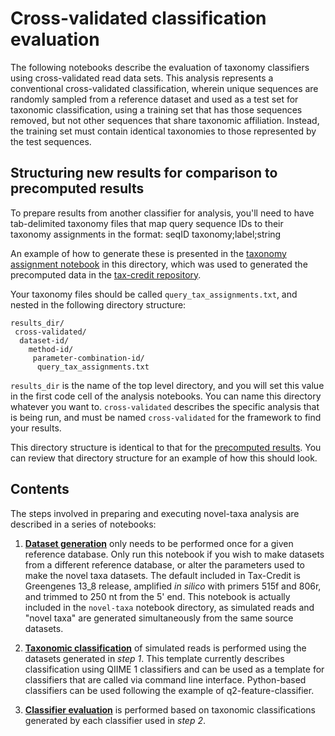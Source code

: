 # Cross-validated classification evaluation

The following notebooks describe the evaluation of taxonomy classifiers using cross-validated read data sets. This analysis represents a conventional cross-validated classification, wherein unique sequences are randomly sampled from a reference dataset and used as a test set for taxonomic classification, using a training set that has those sequences removed, but not other sequences that share taxonomic affiliation. Instead, the training set must contain identical taxonomies to those represented by the test sequences.


## Structuring new results for comparison to precomputed results
To prepare results from another classifier for analysis, you'll need to have tab-delimited taxonomy files that map query sequence IDs to their taxonomy assignments in the format:
seqID	taxonomy;label;string

An example of how to generate these is presented in the [taxonomy assignment notebook](./taxonomy-assignment.ipynb) in this directory, which was used to generated the precomputed data in the [tax-credit repository](https://github.com/caporaso-lab/tax-credit/).

Your taxonomy files should be called ``query_tax_assignments.txt``, and nested in the following directory structure:

```
results_dir/
 cross-validated/
  dataset-id/ 
    method-id/
     parameter-combination-id/
      query_tax_assignments.txt
```

``results_dir`` is the name of the top level directory, and you will set this value in the first code cell of the analysis notebooks. You can name this directory whatever you want to. ``cross-validated`` describes the specific analysis that is being run, and must be named ``cross-validated`` for the framework to find your results.

This directory structure is identical to that for the [precomputed results](https://github.com/caporaso-lab/tax-credit/tree/master/data/precomputed-results). You can review that directory structure for an example of how this should look.

## Contents

The steps involved in preparing and executing novel-taxa analysis are described in a series of notebooks:

1) **[Dataset generation](../novel-taxa/dataset-generation.ipynb)** only needs to be performed once for a given reference database. Only run this notebook if you wish to make datasets from a different reference database, or alter the parameters used to make the novel taxa datasets. The default included in Tax-Credit is Greengenes 13\_8 release, amplified *in silico* with primers 515f and 806r, and trimmed to 250 nt from the 5' end. This notebook is actually included in the ``novel-taxa`` notebook directory, as simulated reads and "novel taxa" are generated simultaneously from the same source datasets.

2) **[Taxonomic classification](./taxonomy-assignment.ipynb)** of simulated reads is performed using the datasets generated in *step 1*. This template currently describes classification using QIIME 1 classifiers and can be used as a template for classifiers that are called via command line interface. Python-based classifiers can be used following the example of q2-feature-classifier.

3) **[Classifier evaluation](./evaluate-classification.ipynb)** is performed based on taxonomic classifications generated by each classifier used in *step 2*. 

